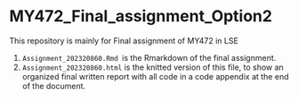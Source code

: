 # MY472_Final_assignment_Option2
This repository is mainly for Final assignment of MY472 in LSE
1. `Assignment_202320860.Rmd `is the Rmarkdown of the final assignment.
2. `Assignment_202320860.html` is the knitted version of this file, to show an organized final written report with all code in a code appendix at the end of the document.
